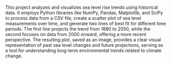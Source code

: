 This project analyzes and visualizes sea level rise trends using historical data. It employs Python libraries like NumPy, Pandas, Matplotlib, and SciPy to process data from a CSV file, create a scatter plot of sea level measurements over time, and generate two lines of best fit for different time periods. The first line projects the trend from 1880 to 2050, while the second focuses on data from 2000 onward, offering a more recent perspective. The resulting plot, saved as an image, provides a clear visual representation of past sea level changes and future projections, serving as a tool for understanding long-term environmental trends related to climate change.
